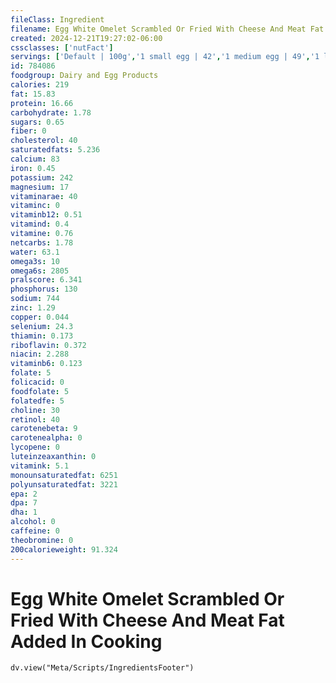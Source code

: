 ```yaml
---
fileClass: Ingredient
filename: Egg White Omelet Scrambled Or Fried With Cheese And Meat Fat Added In Cooking
created: 2024-12-21T19:27:02-06:00
cssclasses: ['nutFact']
servings: ['Default | 100g','1 small egg | 42','1 medium egg | 49','1 large egg | 56','1 extra large egg | 63','1 jumbo egg | 71','1 egg, ns as to size | 56','1 cup | 202']
id: 784086
foodgroup: Dairy and Egg Products 
calories: 219
fat: 15.83
protein: 16.66
carbohydrate: 1.78
sugars: 0.65
fiber: 0
cholesterol: 40
saturatedfats: 5.236
calcium: 83
iron: 0.45
potassium: 242
magnesium: 17
vitaminarae: 40
vitaminc: 0
vitaminb12: 0.51
vitamind: 0.4
vitamine: 0.76
netcarbs: 1.78
water: 63.1
omega3s: 10
omega6s: 2805
pralscore: 6.341
phosphorus: 130
sodium: 744
zinc: 1.29
copper: 0.044
selenium: 24.3
thiamin: 0.173
riboflavin: 0.372
niacin: 2.288
vitaminb6: 0.123
folate: 5
folicacid: 0
foodfolate: 5
folatedfe: 5
choline: 30
retinol: 40
carotenebeta: 9
carotenealpha: 0
lycopene: 0
luteinzeaxanthin: 0
vitamink: 5.1
monounsaturatedfat: 6251
polyunsaturatedfat: 3221
epa: 2
dpa: 7
dha: 1
alcohol: 0
caffeine: 0
theobromine: 0
200calorieweight: 91.324
---
```


# Egg White Omelet Scrambled Or Fried With Cheese And Meat Fat Added In Cooking

```dataviewjs
dv.view("Meta/Scripts/IngredientsFooter")
```
